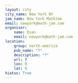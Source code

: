 ```yaml
---
layout: city
city_name: New York NY
jam_name: New York MathJam
email: newyork@math-jam.com
organiser:
    name: Evan
    email: newyork@math-jam.com
location:
    group: north-america
    pub_name: "?"
    description: "?"
    url: ?
    lon: 0
    lat: 0
hiatus: True
---
```

